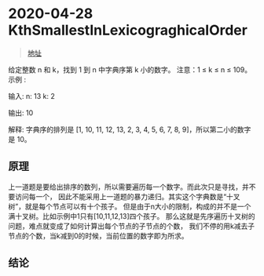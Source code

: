 # 2020-04-28 KthSmallestInLexicograghicalOrder
>[地址](https://leetcode-cn.com/problems/k-th-smallest-in-lexicographical-order/)

给定整数 n 和 k，找到 1 到 n 中字典序第 k 小的数字。
注意：1 ≤ k ≤ n ≤ 109。
示例 :

输入:
n: 13   k: 2

输出:
10

解释:
字典序的排列是 [1, 10, 11, 12, 13, 2, 3, 4, 5, 6, 7, 8, 9]，所以第二小的数字是 10。

## 原理
上一道题是要给出排序的数列，所以需要遍历每一个数字。而此次只是寻找，并不要访问每一个，
因此不能采用上一道题的暴力递归。其实这个字典数是“十叉树”，就是每个节点可以有十个孩子。
但是由于n大小的限制，构成的并不是一个满十叉树。比如示例中1只有[10,11,12,13]四个孩子。
那么这就是先序遍历十叉树的问题，难点就变成了如何计算出每个节点的子节点的个数，
我们不停的用k减去子节点的个数，当k减到0的时候，当前位置的数字即为所求。
## 结论
